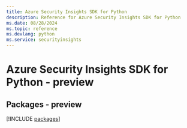 ```yaml
---
title: Azure Security Insights SDK for Python
description: Reference for Azure Security Insights SDK for Python
ms.date: 08/28/2024
ms.topic: reference
ms.devlang: python
ms.service: securityinsights
---
```

# Azure Security Insights SDK for Python - preview
## Packages - preview
[!INCLUDE [packages](security-insights-index.md)]